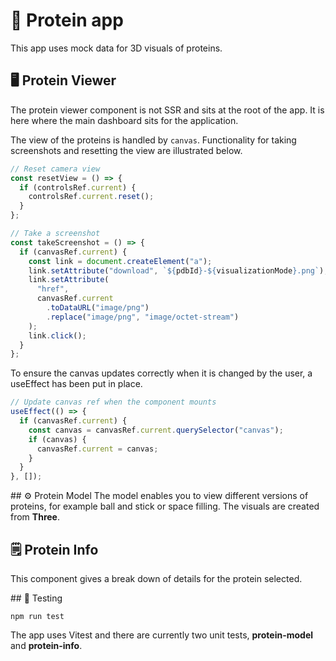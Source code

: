 # 🧬 Protein app

This app uses mock data for 3D visuals of proteins.

## 🖥️ Protein Viewer

The protein viewer component is not SSR and sits at the root of the app. It is here where the main dashboard sits for the application.

The view of the proteins is handled by `canvas`. Functionality for taking screenshots and resetting the view are illustrated below.

```ts
// Reset camera view
const resetView = () => {
  if (controlsRef.current) {
    controlsRef.current.reset();
  }
};

// Take a screenshot
const takeScreenshot = () => {
  if (canvasRef.current) {
    const link = document.createElement("a");
    link.setAttribute("download", `${pdbId}-${visualizationMode}.png`);
    link.setAttribute(
      "href",
      canvasRef.current
        .toDataURL("image/png")
        .replace("image/png", "image/octet-stream")
    );
    link.click();
  }
};
```

To ensure the canvas updates correctly when it is changed by the user, a useEffect has been put in place.

```ts
// Update canvas ref when the component mounts
useEffect(() => {
  if (canvasRef.current) {
    const canvas = canvasRef.current.querySelector("canvas");
    if (canvas) {
      canvasRef.current = canvas;
    }
  }
}, []);
```

## ⚙️ Protein Model
The model enables you to view different versions of proteins, for example ball and stick or space filling. The visuals are created from **Three**.

## 🗒️ Protein Info

This component gives a break down of details for the protein selected.

## 🧪 Testing

`npm run test`

The app uses Vitest and there are currently two unit tests, **protein-model** and **protein-info**.
